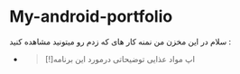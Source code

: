 # My-android-portfolio
سلام 
در این مخزن من نمنه کار های که زدم رو میتونید مشاهده کنید :

* > [!]اپ مواد عذایی
  > توضیحاتی درمورد این برنامه
  >  


